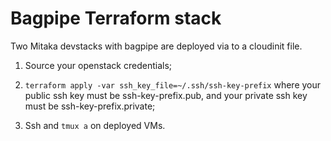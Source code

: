 # Bagpipe Terraform stack

Two Mitaka devstacks with bagpipe are deployed via to a cloudinit
file.

1. Source your openstack credentials;

2. `terraform apply -var ssh_key_file=~/.ssh/ssh-key-prefix`
   where your public ssh key must be ssh-key-prefix.pub, and your
   private ssh key must be ssh-key-prefix.private;

3. Ssh and `tmux a` on deployed VMs.
